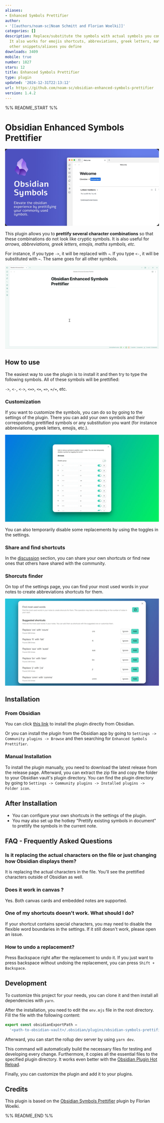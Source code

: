 ```yaml
---
aliases:
- Enhanced Symbols Prettifier
author:
- '[[authors/noam-sc|Noam Schmitt and Florian Woelki]]'
categories: []
description: Replace/substitute the symbols with actual symbols you commonly type.
  It also works for emojis shortcuts, abbreviations, greek letters, math symbols or
  other snippets/aliases you define
downloads: 3409
mobile: true
number: 1827
stars: 12
title: Enhanced Symbols Prettifier
type: plugin
updated: '2024-12-31T22:13:12'
url: https://github.com/noam-sc/obsidian-enhanced-symbols-prettifier
version: 1.4.2
---
```


%% README_START %%

# Obsidian Enhanced Symbols Prettifier

![Preview Image](https://raw.githubusercontent.com/noam-sc/obsidian-enhanced-symbols-prettifier/HEAD/assets/preview.jpg)

This plugin allows you to **prettify several character combinations** so that these combinations do not look like cryptic symbols. It is also useful for *arrows, abbreviations, greek letters, emojis, maths symbols, etc.*

For instance, if you type `->`, it will be replaced with `→`. If you type `<-`, it will be substituted with `←`. The same goes for all other symbols.

![Demonstration](https://raw.githubusercontent.com/noam-sc/obsidian-enhanced-symbols-prettifier/HEAD/assets/demo.gif)

## How to use

The easiest way to use the plugin is to install it and then try to type the following symbols. All of these symbols will be prettified:

`->`, `<-`, `<->`, `<=>`, `<=`, `=>`, `=/=`, etc.

### Customization

If you want to customize the symbols, you can do so by going to the settings of the plugin. There you can add your own symbols and their corresponding prettified symbols or any substitution you want (for instance abbreviations, greek letters, emojis, etc.).

![Settings Image](https://raw.githubusercontent.com/noam-sc/obsidian-enhanced-symbols-prettifier/HEAD/assets/settings.webp)

You can also temporarily disable some replacements by using the toggles in the settings.

### Share and find shortcuts

In the [discussion](https://github.com/noam-sc/obsidian-enhanced-symbols-prettifier/discussions/categories/shortcuts) section, you can share your own shortcuts or find new ones that others have shared with the community.

### Shorcuts finder

On top of the settings page, you can find your most used words in your notes to create abbreviations shortcuts for them.

![Shortcuts Finder](https://raw.githubusercontent.com/noam-sc/obsidian-enhanced-symbols-prettifier/HEAD/assets/shortcuts-finder.webp)

## Installation

### From Obsidian

You can click [this link](obsidian://show-plugin?id=enhanced-symbols-prettifier) to install the plugin directly from Obsidian.

Or you can install the plugin from the Obsidian app by going to `Settings -> Community plugins -> Browse` and then searching for `Enhanced Symbols Prettifier`.

### Manual Installation

To install the plugin manually, you need to download the latest release from the release page. Afterward, you can extract the zip file and copy the folder to your Obsidian vault's plugin directory. You can find the plugin directory by going to `Settings -> Community plugins -> Installed plugins -> Folder icon`.

## After Installation

- You can configure your own shortcuts in the settings of the plugin.
- You may also set up the hotkey "Prettify existing symbols in document" to prettify the symbols in the current note.

## FAQ - Frequently Asked Questions

### Is it replacing the actual characters on the file or just changing how Obsidian displays them?

It is replacing the actual characters in the file. You'll see the prettified characters outside of Obsidian as well.

### Does it work in canvas ?

Yes. Both canvas cards and embedded notes are supported.

### One of my shortcuts doesn't work. What should I do?

If your shortcut contains special characters, you may need to disable the flexible word boundaries in the settings. If it still doesn't work, please open an issue.

### How to undo a replacement?

Press Backspace right after the replacement to undo it. If you just want to press backspace without undoing the replacement, you can press `Shift + Backspace`.

## Development

To customize this project for your needs, you can clone it and then install all dependencies with `yarn`.

After the installation, you need to edit the `env.mjs` file in the root directory. Fill the file with the following content:

```js
export const obsidianExportPath =
  '<path-to-obsidian-vault>/.obsidian/plugins/obsidian-symbols-prettifier';
```

Afterward, you can start the rollup dev server by using `yarn dev`.

This command will automatically build the necessary files for testing and developing every change. Furthermore, it copies all the essential files to the specified plugin directory. It works even better with the [Obsidian Plugin Hot Reload](https://github.com/pjeby/hot-reload).

Finally, you can customize the plugin and add it to your plugins.

## Credits

This plugin is based on the [Obsidian Symbols Prettifier](https://github.com/FlorianWoelki/obsidian-symbols-prettifier) plugin by Florian Woelki.

%% README_END %%